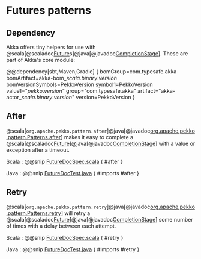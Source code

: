# Futures patterns

## Dependency

Akka offers tiny helpers for use with @scala[@scaladoc[Future](scala.concurrent.Future)s]@java[@javadoc[CompletionStage](java.util.concurrent.CompletionStage)]. These are part of Akka's core module:

@@dependency[sbt,Maven,Gradle] {
  bomGroup=com.typesafe.akka bomArtifact=akka-bom_$scala.binary.version$ bomVersionSymbols=PekkoVersion
  symbol1=PekkoVersion
  value1="$pekko.version$"
  group="com.typesafe.akka"
  artifact="akka-actor_$scala.binary.version$"
  version=PekkoVersion
}

## After

@scala[`org.apache.pekko.pattern.after`]@java[@javadoc[org.apache.pekko.pattern.Patterns.after](pekko.pattern.Patterns#after)] makes it easy to complete a @scala[@scaladoc[Future](pekko.concurrent.Future)]@java[@javadoc[CompletionStage](java.util.concurrent.CompletionStage)] with a value or exception after a timeout.

Scala
:  @@snip [FutureDocSpec.scala](/docs/src/test/scala/docs/future/FutureDocSpec.scala) { #after }

Java
:   @@snip [FutureDocTest.java](/docs/src/test/java/jdocs/future/FutureDocTest.java) { #imports #after }

## Retry

@scala[`org.apache.pekko.pattern.retry`]@java[@javadoc[org.apache.pekko.pattern.Patterns.retry](pekko.pattern.Patterns#retry)] will retry a @scala[@scaladoc[Future](scala.concurrent.Future)]@java[@javadoc[CompletionStage](java.util.concurrent.CompletionStage)] some number of times with a delay between each attempt.

Scala
:   @@snip [FutureDocSpec.scala](/docs/src/test/scala/docs/future/FutureDocSpec.scala) { #retry }

Java
:   @@snip [FutureDocTest.java](/docs/src/test/java/jdocs/future/FutureDocTest.java) { #imports #retry }
